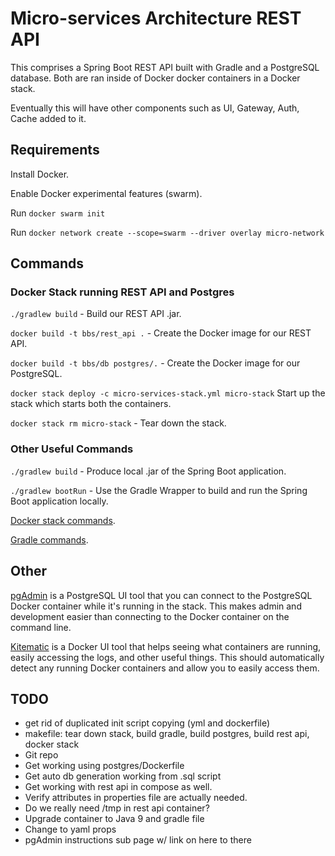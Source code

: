 # Micro-services Architecture REST API

This comprises a Spring Boot REST API built with Gradle and a PostgreSQL database. Both are ran inside of Docker
docker containers in a Docker stack.

Eventually this will have other components such as UI, Gateway, Auth, Cache added to it.

## Requirements

Install Docker.

Enable Docker experimental features (swarm).

Run `docker swarm init`

Run `docker network create --scope=swarm --driver overlay micro-network`

## Commands

### Docker Stack running REST API and Postgres

`./gradlew build` - Build our REST API .jar.

`docker build -t bbs/rest_api .` - Create the Docker image for our REST API.

`docker build -t bbs/db postgres/.` - Create the Docker image for our PostgreSQL.

`docker stack deploy -c micro-services-stack.yml micro-stack` Start up the stack which starts both the containers.

`docker stack rm micro-stack` - Tear down the stack.

### Other Useful Commands

`./gradlew build` - Produce local .jar of the Spring Boot application.

`./gradlew bootRun` - Use the Gradle Wrapper to build and run the Spring Boot application locally.

[Docker stack commands](https://docs.docker.com/engine/reference/commandline/stack/).

[Gradle commands](https://docs.gradle.org/current/userguide/tutorial_gradle_command_line.html).

## Other

[pgAdmin](https://www.pgadmin.org/) is a PostgreSQL UI tool that you can connect to the PostgreSQL Docker container
while it's running in the stack. This makes admin and development easier than connecting to the Docker container on the
command line.

[Kitematic](https://kitematic.com/) is a Docker UI tool that helps seeing what containers are running, easily
accessing the logs, and other useful things. This should automatically detect any running Docker containers and allow
you to easily access them.

## TODO

- get rid of duplicated init script copying (yml and dockerfile)
- makefile: tear down stack, build gradle, build postgres, build rest api, docker stack
- Git repo
- Get working using postgres/Dockerfile
- Get auto db generation working from .sql script
- Get working with rest api in compose as well.
- Verify attributes in properties file are actually needed.
- Do we really need /tmp in rest api container?
- Upgrade container to Java 9 and gradle file
- Change to yaml props
- pgAdmin instructions sub page w/ link on here to there
